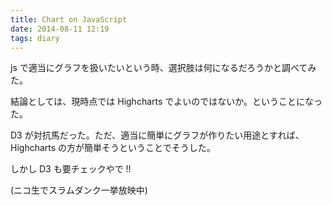 ```yaml
---
title: Chart on JavaScript
date: 2014-08-11 12:19
tags: diary
---
```


js で適当にグラフを扱いたいという時、選択肢は何になるだろうかと調べてみた。

結論としては、現時点では Highcharts でよいのではないか。ということになった。

D3 が対抗馬だった。ただ、適当に簡単にグラフが作りたい用途とすれば、
Highcharts の方が簡単そうということでそうした。

しかし D3 も要チェックやで !!

(ニコ生でスラムダンク一挙放映中)

